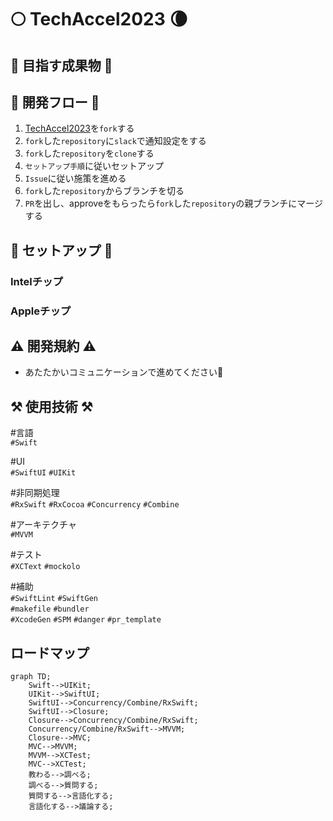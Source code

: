 # 🌕 TechAccel2023 🌘
## 🤖 目指す成果物 🤖

## 🐍 開発フロー 🐍
1. [TechAccel2023]()を`fork`する
2. `fork`した`repository`に`slack`で通知設定をする
3. `fork`した`repository`を`clone`する
4. `セットアップ手順`に従いセットアップ
5. `Issue`に従い施策を進める
6. `fork`した`repository`からブランチを切る
7. `PR`を出し、approveをもらったら`fork`した`repository`の親ブランチにマージする

## 🚀 セットアップ 🚀
### Intelチップ
### Appleチップ

## ⚠️ 開発規約 ⚠️
- あたたかいコミュニケーションで進めてください🥹

## ⚒️ 使用技術 ⚒️
#言語  
`#Swift`  

#UI  
`#SwiftUI` `#UIKit`  

#非同期処理  
`#RxSwift` `#RxCocoa` `#Concurrency` `#Combine`  

#アーキテクチャ  
`#MVVM`  

#テスト  
`#XCText` `#mockolo`  

#補助  
`#SwiftLint` `#SwiftGen`  
`#makefile` `#bundler`  
`#XcodeGen` `#SPM` `#danger` `#pr_template` 

## ロードマップ
```mermaid
graph TD;
    Swift-->UIKit;
    UIKit-->SwiftUI;
    SwiftUI-->Concurrency/Combine/RxSwift;
    SwiftUI-->Closure;
    Closure-->Concurrency/Combine/RxSwift;
    Concurrency/Combine/RxSwift-->MVVM;
    Closure-->MVC;
    MVC-->MVVM;
    MVVM-->XCTest;
    MVC-->XCTest;
    教わる-->調べる;
    調べる-->質問する;
    質問する-->言語化する;
    言語化する-->議論する;
```
